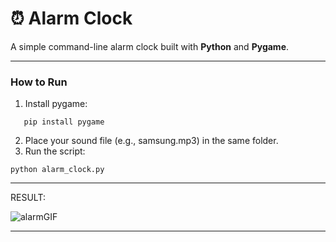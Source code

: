 # ⏰ Alarm Clock

A simple command-line alarm clock built with **Python** and **Pygame**.

---

### How to Run
1. Install pygame:
```
   pip install pygame
```

2. Place your sound file (e.g., samsung.mp3) in the same folder.
3. Run the script:
```
python alarm_clock.py
```

---

RESULT:

![alarmGIF](https://github.com/user-attachments/assets/4b22d11c-1ae4-494c-bc41-93b279d1958b)

---
